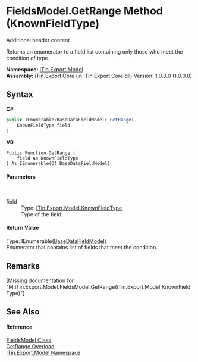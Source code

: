 # FieldsModel.GetRange Method (KnownFieldType)
Additional header content 

Returns an enumerator to a field list containing only those who meet the condition of type.

**Namespace:**&nbsp;<a href="N_iTin_Export_Model">iTin.Export.Model</a><br />**Assembly:**&nbsp;iTin.Export.Core (in iTin.Export.Core.dll) Version: 1.0.0.0 (1.0.0.0)

## Syntax

**C#**<br />
``` C#
public IEnumerable<BaseDataFieldModel> GetRange(
	KnownFieldType field
)
```

**VB**<br />
``` VB
Public Function GetRange ( 
	field As KnownFieldType
) As IEnumerable(Of BaseDataFieldModel)
```


#### Parameters
&nbsp;<dl><dt>field</dt><dd>Type: <a href="T_iTin_Export_Model_KnownFieldType">iTin.Export.Model.KnownFieldType</a><br />Type of the field.</dd></dl>

#### Return Value
Type: IEnumerable(<a href="T_iTin_Export_Model_BaseDataFieldModel">BaseDataFieldModel</a>)<br />Enumerator that contains list of fields that meet the condition.

## Remarks
\[Missing <remarks> documentation for "M:iTin.Export.Model.FieldsModel.GetRange(iTin.Export.Model.KnownFieldType)"\]

## See Also


#### Reference
<a href="T_iTin_Export_Model_FieldsModel">FieldsModel Class</a><br /><a href="Overload_iTin_Export_Model_FieldsModel_GetRange">GetRange Overload</a><br /><a href="N_iTin_Export_Model">iTin.Export.Model Namespace</a><br />